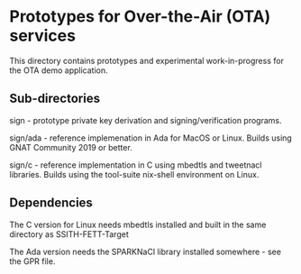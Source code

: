 # Prototypes for Over-the-Air (OTA) services

This directory contains prototypes and experimental work-in-progress
for the OTA demo application.

## Sub-directories

sign - prototype private key derivation and signing/verification programs.

sign/ada - reference implemenation in Ada for MacOS or Linux. Builds using GNAT Community 2019 or better.

sign/c - reference implementation in C using mbedtls and tweetnacl libraries. Builds using the tool-suite nix-shell environment on Linux.

## Dependencies

The C version for Linux needs mbedtls installed and built in the same directory as SSITH-FETT-Target

The Ada version needs the SPARKNaCl library installed somewhere - see the GPR file.
